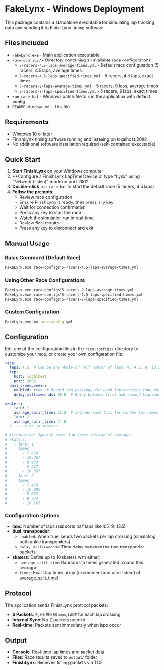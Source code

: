 # FakeLynx - Windows Deployment

This package contains a standalone executable for simulating lap tracking data and sending it to FinishLynx timing software.

## Files Included

- `FakeLynx.exe` - Main application executable
- `race-configs/` - Directory containing all available race configurations
  - `5-racers-4.5-laps-average-times.yml` - Default race configuration (5 racers, 4.5 laps, average times)
  - `5-racers-4.5-laps-specified-times.yml` - 5 racers, 4.5 laps, exact times
  - `5-racers-9-laps-average-times.yml` - 5 racers, 9 laps, average times
  - `5-racers-9-laps-specified-times.yml` - 5 racers, 9 laps, exact times
- `run-race.bat` - Windows batch file to run the application with default config
- `README-Windows.md` - This file

## Requirements

- Windows 10 or later
- FinishLynx timing software running and listening on localhost:2002
- No additional software installation required (self-contained executable)

## Quick Start

1. **Start FinishLynx** on your Windows computer
2. **Configure a FinishLynx LapTime Device of type "Lynx" using "Network (listen)" mode on port 2002
3. **Double-click** `run-race.bat` to start the default race (5 racers, 4.5 laps)
4. **Follow the prompts**:
   - Review race configuration
   - Ensure FinishLynx is ready, then press any key
   - Wait for connection confirmation
   - Press any key to start the race
   - Watch the simulation run in real-time
   - Review final results
   - Press any key to disconnect and exit

## Manual Usage

### Basic Command (Default Race)
```cmd
FakeLynx.exe race-configs\5-racers-4.5-laps-average-times.yml
```

### Using Other Race Configurations
```cmd
FakeLynx.exe race-configs\5-racers-9-laps-average-times.yml
FakeLynx.exe race-configs\5-racers-4.5-laps-specified-times.yml
FakeLynx.exe race-configs\5-racers-9-laps-specified-times.yml
```

### Custom Configuration
```cmd
FakeLynx.exe my-race-config.yml
```

## Configuration

Edit any of the configuration files in the `race-configs/` directory to customize your race, or create your own configuration file:

```yaml
race:
  laps: 4.5  # Can be any whole or half number of laps (4, 4.5, 9, 13.5, etc.)
  tcp:
    host: localhost
    port: 2002
  dual_transponder:
    enabled: true  # Record two passings for each lap crossing (one for each ankle)
    delay_milliseconds: 50.0  # Delay between first and second transponder packets

skaters:
  - lane: 1
    average_split_time: 12.2  # seconds (use this for random lap times around the average)
  - lane: 2
    average_split_time: 11.8
  # ... up to 10 skaters

# Alternative: Specify exact lap times instead of averages
# skaters:
#   - lane: 1
#     times:
#       - 7.633
#       - 10.267
#       - 9.933
#       - 9.967
#       - 10.367
#   - lane: 2
#     times:
#       - 7.433
#       - 10.000
#       - 9.667
#       - 9.733
#       - 10.167
```

### Configuration Options

- **laps**: Number of laps (supports half laps like 4.5, 9, 13.5)
- **dual_transponder**: 
  - `enabled`: When true, sends two packets per lap crossing (simulating both ankle transponders)
  - `delay_milliseconds`: Time delay between the two transponder packets
- **skaters**: Define up to 10 skaters with either:
  - `average_split_time`: Random lap times generated around this average
  - `times`: Exact lap times array (uncomment and use instead of average_split_time)

## Protocol

The application sends FinishLynx protocol packets:
- **S Packets**: `S,HH:MM:SS.mmm,LANE` for each lap crossing
- **Internal Sync**: No Z packets needed
- **Real-time**: Packets sent immediately when laps occur

## Output

- **Console**: Real-time lap times and packet data
- **Files**: Race results saved to `output/` folder
- **FinishLynx**: Receives timing packets via TCP

